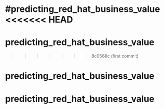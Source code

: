 #predicting_red_hat_business_value
<<<<<<< HEAD
=======
# predicting_red_hat_business_value
>>>>>>> 8c0568c (first commit)
# predicting_red_hat_business_value
# predicting_red_hat_business_value
